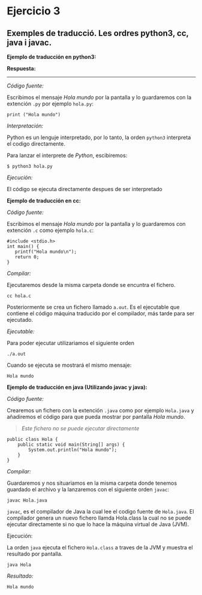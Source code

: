 # Ejercicio 3
## Exemples de traducció. Les ordres python3, cc, java i javac.

**Ejemplo de traducción en python3:**

**Respuesta:**

----

*Código fuente:*

Escribimos el mensaje *Hola mundo* por la pantalla y lo guardaremos con la extención `.py` por ejemplo `hola.py`:

    print ("Hola mundo")

*Interpretación:*

Python es un lenguje interpretado, por lo tanto, la orden `python3` interpreta el codigo directamente.

Para lanzar el interprete de *Python*, escibiremos:

    $ python3 hola.py

*Ejecución:*

El código se ejecuta directamente despues de ser interpretado

**Ejemplo de traducción en cc:**

*Código fuente:*

Escribimos el mensaje *Hola mundo* por la pantalla y lo guardaremos con extención `.c` como ejemplo `hola.c`:

    #include <stdio.h>
    int main() {
       printf("Hola mundo\n");
       return 0;
    }

*Compilar:*

Ejecutaremos desde la misma carpeta donde se encuntra el fichero.

    cc hola.c

Posteriormente se crea un fichero llamado `a.out`. Es el ejecutable que contiene el código máquina traducido por el compilador, más tarde para ser ejecutado.

*Ejecutable:*

Para poder ejecutar utilizariamos el siguiente orden
    
    ./a.out

Cuando se ejecuta se mostrará el mismo mensaje:

    Hola mundo

**Ejemplo de traducción en java (Utilizando javac y java):**

*Código fuente:*

Crearemos un fichero con la extención `.java` como por ejemplo `Hola.java` y añadiremos el código para que pueda mostrar por pantalla *Hola mundo*.
    
>*Este fichero no se puede ejecutar directamente*

    public class Hola {
        public static void main(String[] args) {
            System.out.println("Hola mundo");
        }
    }

*Compilar:*

Guardaremos y nos situariamos en la misma carpeta donde tenemos guardado el archivo y la lanzaremos con el siguiente orden `javac`:

    javac Hola.java

`javac`, es el compilador de Java la cual lee el codigo fuente de `Hola.java`. El compilador genera un nuevo fichero llamda Hola.class la cual no se puede ejecutar directamente si no que lo hace la máquina virtual de Java (JVM).

Ejecución:

La orden `java` ejecuta el fichero `Hola.class` a traves de la JVM y muestra el resultado por pantalla.

    java Hola

*Resultado:*

    Hola mundo
